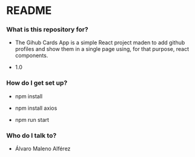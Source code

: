 # README #

### What is this repository for? ###

* The Gihub Cards App is a simple React project maden to add github profiles and show them in a single page using, for that purpose, react components.

* 1.0

### How do I get set up? ###

* npm install

* npm install axios

* npm run start

### Who do I talk to? ###

* Álvaro Maleno Alférez
